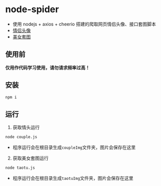 # node-spider

- 使用 nodejs + axios + cheerio 搭建的爬取网页情侣头像、接口套图脚本
- [情侣头像](https://www.woyaogexing.com)
- [美女套图](http://jiuli.xiaoapi.cn/ipa.php?id=mnyjs)

## 使用前

**仅用作代码学习使用，请勿请求频率过高！**

## 安装

```sh
npm i
```

## 运行

1. 获取情头运行

```sh
node couple.js
```

- 程序运行会在根目录生成`coupleImg`文件夹，图片会保存在这里

2. 获取美女套图运行

```sh
node taotu.js
```

- 程序运行会在根目录生成`taotuImg`文件夹，图片会保存在这里
